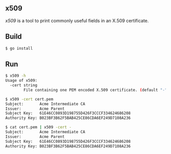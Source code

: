 ## x509

_x509_ is a tool to print commonly useful fields in an X.509 certificate.

## Build

```bash
$ go install
```

## Run

```bash
$ x509 -h
Usage of x509:
  -cert string
    	File containing one PEM encoded X.509 certificate. (default "-")
```

```bash
$ x509 -cert cert.pem
Subject:       Acme Intermediate CA
Issuer:        Acme Parent 
Subject Key:   61E46CC0893D198755D426F3CCCF334624686208
Authority Key: B023BF3B62F5BAB425CE86CDA6EF249D7108A236
```

```bash
$ cat cert.pem | x509 -cert -
Subject:       Acme Intermediate CA
Issuer:        Acme Parent 
Subject Key:   61E46CC0893D198755D426F3CCCF334624686208
Authority Key: B023BF3B62F5BAB425CE86CDA6EF249D7108A236
```
